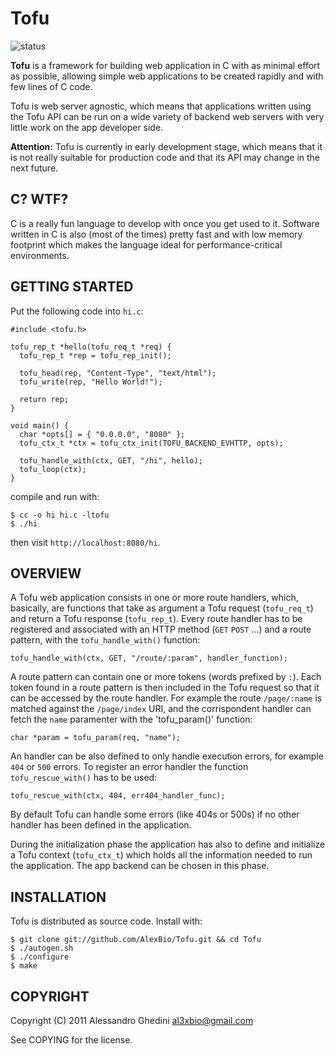 Tofu
====

![status](http://stillmaintained.com/AlexBio/Tofu.png)

**Tofu** is a framework for building web application in C with as minimal effort
as possible, allowing simple web applications to be created rapidly and with few
lines of C code.

Tofu is web server agnostic, which means that applications written using the Tofu
API can be run on a wide variety of backend web servers with very little work on
the app developer side.

**Attention:** Tofu is currently in early development stage, which means that it
is not really suitable for production code and that its API may change in the
next future.

## C? WTF?

C is a really fun language to develop with once you get used to it. Software
written in C is also (most of the times) pretty fast and with low memory footprint
which makes the language ideal for performance-critical environments.

## GETTING STARTED

Put the following code into `hi.c`:

    #include <tofu.h>

    tofu_rep_t *hello(tofu_req_t *req) {
      tofu_rep_t *rep = tofu_rep_init();

      tofu_head(rep, "Content-Type", "text/html");
      tofu_write(rep, "Hello World!");

      return rep;
    }

    void main() {
      char *opts[] = { "0.0.0.0", "8080" };
      tofu_ctx_t *ctx = tofu_ctx_init(TOFU_BACKEND_EVHTTP, opts);

      tofu_handle_with(ctx, GET, "/hi", hello);
      tofu_loop(ctx);
    }

compile and run with:

    $ cc -o hi hi.c -ltofu
    $ ./hi

then visit `http://localhost:8080/hi`.

## OVERVIEW

A Tofu web application consists in one or more route handlers, which, basically,
are functions that take as argument a Tofu request (`tofu_req_t`) and return a
Tofu response (`tofu_rep_t`). Every route handler has to be registered and
associated with an HTTP method (`GET` `POST` ...) and a route pattern, with the
`tofu_handle_with()` function:

    tofu_handle_with(ctx, GET, "/route/:param", handler_function);

A route pattern can contain one or more tokens (words prefixed by `:`). Each token
found in a route pattern is then included in the Tofu request so that it can be
accessed by the route handler. For example the route `/page/:name` is matched
against the `/page/index` URI, and the corrispondent handler can fetch the `name`
paramenter with the 'tofu_param()' function:

    char *param = tofu_param(req, "name");

An handler can be also defined to only handle execution errors, for example `404`
or `500` errors. To register an error handler the function `tofu_rescue_with()`
has to be used:

    tofu_rescue_with(ctx, 404, err404_handler_func);

By default Tofu can handle some errors (like 404s or 500s) if no other handler
has been defined in the application.

During the initialization phase the application has also to define and initialize
a Tofu context (`tofu_ctx_t`) which holds all the information needed to run the
application. The app backend can be chosen in this phase.

## INSTALLATION

Tofu is distributed as source code. Install with:

    $ git clone git://github.com/AlexBio/Tofu.git && cd Tofu
    $ ./autogen.sh
    $ ./configure
    $ make

## COPYRIGHT

Copyright (C) 2011 Alessandro Ghedini <al3xbio@gmail.com>

See COPYING for the license.
